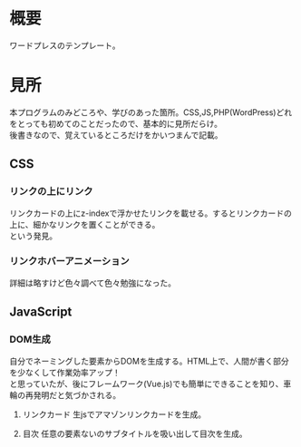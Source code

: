 # 概要
ワードプレスのテンプレート。

# 見所
本プログラムのみどころや、学びのあった箇所。CSS,JS,PHP(WordPress)どれをとっても初めてのことだったので、基本的に見所だらけ。<br>
後書きなので、覚えているところだけをかいつまんで記載。

## CSS
### リンクの上にリンク
リンクカードの上にz-indexで浮かせたリンクを載せる。するとリンクカードの上に、細かなリンクを置くことができる。<br>という発見。

### リンクホバーアニメーション
詳細は略すけど色々調べて色々勉強になった。

## JavaScript
### DOM生成
自分でネーミングした要素からDOMを生成する。HTML上で、人間が書く部分を少なくして作業効率アップ！<br>
と思っていたが、後にフレームワーク(Vue.js)でも簡単にできることを知り、車輪の再発明だと気づかされる。
1. リンクカード
生jsでアマゾンリンクカードを生成。

2. 目次
任意の要素ないのサブタイトルを吸い出して目次を生成。
